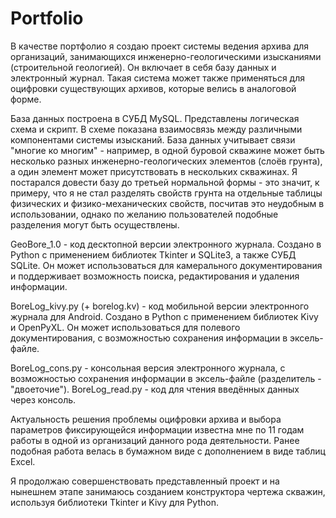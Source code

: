 # Portfolio
В качестве портфолио я создаю проект системы ведения архива для организаций, занимающихся инженерно-геологическими изысканиями (строительной геологией). Он включает в себя базу данных и электронный журнал. Такая система может также применяться для оцифровки существующих архивов, которые велись в аналоговой форме.

База данных построена в СУБД MySQL. Представлены логическая схема и скрипт. В схеме показана взаимосвязь между различными компонентами системы изысканий. База данных учитывает связи "многие ко многим" - например, в одной буровой скважине может быть несколько разных инженерно-геологических элементов (слоёв грунта), а один элемент может присутствовать в нескольких скважинах. Я постарался довести базу до третьей нормальной формы - это значит, к примеру, что я не стал разделять свойств грунта на отдельные таблицы физических и физико-механических свойств, посчитав это неудобным в использовании, однако по желанию пользователей подобные разделения могут быть осуществлены.

GeoBore_1.0 - код десктопной версии электронного журнала. Создано в Python с применением библиотек Tkinter и SQLite3, а также СУБД SQLite. Он может использоваться для камерального документирования и поддерживает возможность поиска, редактирования и удаления информации.

BoreLog_kivy.py (+ borelog.kv) - код мобильной версии электронного журнала для Android. Создано в Python с применением библиотек Kivy и OpenPyXL. Он может использоваться для полевого документирования, с возможностью сохранения информации в эксель-файле.

BoreLog_cons.py - консольная версия электронного журнала, с возможностью сохранения информации в эксель-файле (разделитель - "двоеточие"). BoreLog_read.py - код для чтения введённых данных через консоль.

Актуальность решения проблемы оцифровки архива и выбора параметров фиксирующейся информации известна мне по 11 годам работы в одной из организаций данного рода деятельности. Ранее подобная работа велась в бумажном виде с дополнением в виде таблиц Excel.

Я продолжаю совершенствовать представленный проект и на нынешнем этапе занимаюсь созданием конструктора чертежа скважин, используя библиотеки Tkinter и Kivy для Python.
